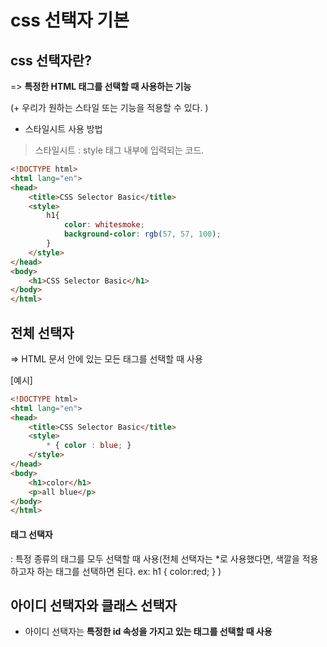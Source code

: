 # css 선택자 기본

## css 선택자란?

=> **특정한 HTML 태그를 선택할 때 사용하는 기능**

(+ 우리가 원하는 스타일 또는 기능을 적용할 수 있다. )



* 스타일시트 사용 방법

> 스타일시트 : style 태그 내부에 입력되는 코드.

```html
<!DOCTYPE html>
<html lang="en">
<head>
    <title>CSS Selector Basic</title>
    <style>
        h1{
            color: whitesmoke;
            background-color: rgb(57, 57, 100);
        }
    </style>
</head>
<body>
    <h1>CSS Selector Basic</h1>
</body>
</html>
```



## 전체 선택자 

=> HTML 문서 안에 있는 모든 태그를 선택할 때 사용

[예시]

```html
<!DOCTYPE html>
<html lang="en">
<head>
    <title>CSS Selector Basic</title>
    <style>
        * { color : blue; }
    </style>
</head>
<body>
    <h1>color</h1>
    <p>all blue</p>
</body>
</html>
```

 #### 태그 선택자

: 특정 종류의 태그를 모두 선택할 때 사용(전체 선택자는 *로 사용했다면, 색깔을 적용하고자 하는 태그를 선택하면 된다. ex: h1 { color:red; } )



## 아이디 선택자와 클래스 선택자

* 아이디 선택자는 **특정한 id 속성을 가지고 있는 태그를 선택할 때 사용**

